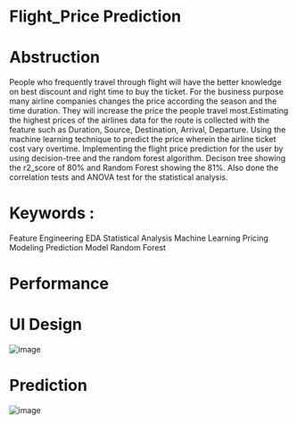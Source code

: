 # Flight_Price Prediction

# Abstruction
People who frequently travel through flight will have the better knowledge on best discount and right time to buy the ticket. For the business purpose many airline companies changes the price according the season and the time duration. They will increase the price the people travel most.Estimating the highest prices of the airlines data for the route is collected with the feature such as Duration, Source, Destination, Arrival, Departure.
Using the machine learning technique to predict the price wherein the airline ticket cost vary overtime. Implementing the flight price prediction for the user by using decision-tree and the random forest algorithm. Decison tree showing the r2_score of 80% and Random Forest showing the 81%. Also done the correlation tests and ANOVA test for the statistical analysis.

# Keywords :

Feature Engineering 
EDA
Statistical Analysis
Machine Learning
Pricing Modeling
Prediction Model
Random Forest

# Performance

# UI Design
![image](https://user-images.githubusercontent.com/64352951/218273443-35694d3d-93a1-4c0b-9a69-d83e9f31443d.png)

# Prediction

![image](https://user-images.githubusercontent.com/64352951/218273524-0a0d7e76-af0a-4310-9569-ccd7d12c477a.png)

